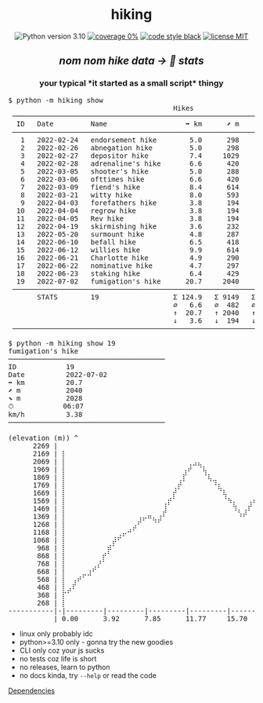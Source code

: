 <div align="center">
<h1>hiking</h1>

<img src="https://badgen.net/badge/python/3.10/blue?icon=python" alt="Python version 3.10">
<a href="https://github.com/open-dynaMIX/hiking"><img src="https://img.shields.io/badge/coverage-YOLO-ff00ff" alt="coverage 0%"></a>
<a href="https://github.com/ambv/black"><img src="https://img.shields.io/badge/code%20style-black-000000.svg" alt="code style black"></a>
<a href="https://opensource.org/licenses/MIT"><img src="https://img.shields.io/github/license/open-dynaMIX/hiking.svg" alt="license MIT"></a>

<h2><i>nom nom hike data &#8594; 💩 stats</i></h2>
<h3>your typical *it started as a small script* thingy</h3>

<pre>
$ python -m hiking show                                                                   
                                        Hikes                                        
 ────────────────────────────────────────────────────────────────────────────────────
  ID   Date         Name                   ➡ km      ⬈ m      ⬊ m         ⏱     km/h
 ────────────────────────────────────────────────────────────────────────────────────
   1   2022-02-24   endorsement hike        5.0      298      298     01:15     4.00 
   2   2022-02-26   abnegation hike         5.0      298      298     01:15     4.00 
   3   2022-02-27   depositor hike          7.4     1029       54     02:45     2.69 
   4   2022-02-28   adrenaline's hike       6.6      420      420     02:00     3.30 
   5   2022-03-05   shooter's hike          5.0      288      288     01:50     2.73 
   6   2022-03-06   ofttimes hike           6.6      420      420     01:27     4.55 
   7   2022-03-09   fiend's hike            8.4      614      623     02:22     3.55 
   8   2022-03-21   witty hike              8.0      593      602     02:00     4.00 
   9   2022-04-03   forefathers hike        3.8      194      194     00:45     5.07 
  10   2022-04-04   regrow hike             3.8      194      194     00:45     5.07 
  11   2022-04-05   Rev hike                3.8      194      194     00:45     5.07 
  12   2022-04-19   skirmishing hike        3.6      232      232     01:30     2.40 
  13   2022-05-20   surmount hike           4.8      287      287     01:00     4.80 
  14   2022-06-10   befall hike             6.5      418      418     01:41     3.86 
  15   2022-06-12   willies hike            9.9      614      669     02:15     4.40 
  16   2022-06-21   Charlotte hike          4.9      290      290     01:05     4.52 
  17   2022-06-22   nominative hike         4.7      297      297     01:15     3.76 
  18   2022-06-23   staking hike            6.4      429      429     01:32     4.17 
  19   2022-07-02   fumigation's hike      20.7     2040     2028     06:07     3.38 
 ────────────────────────────────────────────────────────────────────────────────────
       STATS        19                  Σ 124.9   Σ 9149   Σ 8235   Σ 33:34   Σ    - 
                                        ⌀   6.6   ⌀  482   ⌀  433   ⌀ 01:46   ⌀ 3.96 
                                        ↑  20.7   ↑ 2040   ↑ 2028   ↑ 06:07   ↑ 5.07 
                                        ↓   3.6   ↓  194   ↓   54   ↓ 00:45   ↓ 2.40 
 ────────────────────────────────────────────────────────────────────────────────────
</pre>

<pre>
$ python -m hiking show 19                                                                
fumigation's hike                                                                         
──────────────────────────────────────                                                    
ID            19                                                                          
Date          2022-07-02                                                                  
➡ km          20.7                                                                        
⬈ m           2040                                                                        
⬊ m           2028                                                                        
⏱            06:07                                                                      
km/h          3.38                                                                        
──────────────────────────────────────                                                    
                                                                                          
(elevation (m)) ^                                                                         
      2269 |                                                                              
      2169 | ⡇⠀⠀⠀⠀⠀⠀⠀⠀⠀⠀⠀⠀⠀⠀⠀⠀⠀⠀⠀⠀⠀⠀⠀⠀⠀⠀⠀⠀⠀⠀⠀⠀⠀⠀⠀⠀⠀⠀⠀⠀⠀⠀⠀⠀⠀⠀⠀⠀⠀⠀⠀⠀⠀⠀⠀⠀⠀      
      2069 | ⡇⠀⠀⠀⠀⠀⠀⠀⠀⠀⠀⠀⠀⠀⠀⠀⠀⠀⠀⠀⠀⠀⠀⠀⠀⢀⣠⣄⠀⠀⠀⠀⠀⠀⠀⠀⠀⠀⠀⠀⠀⠀⠀⠀⠀⠀⠀⠀⠀⠀⠀⠀⠀⠀⠀⠀⠀⠀      
      1969 | ⡇⠀⠀⠀⠀⠀⠀⠀⠀⠀⠀⠀⠀⠀⠀⠀⠀⠀⠀⠀⠀⠀⠀⠀⢠⠞⠀⠈⢧⠀⠀⠀⠀⠀⠀⠀⠀⠀⠀⠀⠀⠀⠀⠀⠀⠀⠀⠀⠀⠀⠀⠀⠀⠀⠀⠀⠀⠀      
      1869 | ⡇⠀⠀⠀⠀⠀⠀⠀⠀⠀⠀⠀⠀⠀⠀⠀⠀⠀⠀⠀⠀⠀⠀⢀⡏⠀⠀⠀⠈⢧⣀⠀⠀⠀⠀⠀⠀⠀⠀⠀⠀⠀⠀⠀⠀⠀⠀⠀⠀⠀⠀⠀⠀⠀⠀⠀⠀⠀      
      1769 | ⡇⠀⠀⠀⠀⠀⠀⠀⠀⠀⠀⠀⠀⠀⠀⠀⠀⠀⠀⠀⠀⠀⢀⡞⠀⠀⠀⠀⠀⠀⠘⣆⠀⠀⠀⠀⠀⠀⠀⠀⠀⠀⠀⠀⠀⠀⠀⠀⠀⠀⠀⠀⠀⠀⠀⠀⠀⠀      
      1669 | ⡇⠀⠀⠀⠀⠀⠀⠀⠀⠀⠀⠀⠀⠀⠀⠀⠀⠀⠀⠀⠀⠀⡞⠀⠀⠀⠀⠀⠀⠀⠀⠈⢧⠀⠀⠀⠀⠀⠀⠀⠀⠀⠀⠀⠀⠀⠀⠀⠀⠀⠀⠀⠀⠀⠀⠀⠀⠀      
      1569 | ⡇⠀⠀⠀⠀⠀⠀⠀⠀⠀⠀⠀⠀⠀⠀⠀⠀⠀⠀⠀⢀⡞⠁⠀⠀⠀⠀⠀⠀⠀⠀⠀⠈⠳⡄⠀⠀⢠⠦⡄⠀⠀⠀⠀⠀⠀⠀⠀⠀⠀⠀⠀⠀⠀⠀⠀⠀⠀      
      1469 | ⡇⠀⠀⠀⠀⠀⠀⠀⠀⠀⠀⠀⠀⠀⠀⠀⠀⠀⠀⠀⣸⠀⠀⠀⠀⠀⠀⠀⠀⠀⠀⠀⠀⠀⠹⡄⢠⠏⠀⠹⡄⠀⠀⠀⠀⠀⠀⠀⠀⠀⠀⠀⠀⠀⠀⠀⠀⠀      
      1369 | ⡇⠀⠀⠀⠀⠀⠀⠀⠀⠀⠀⠀⠀⠀⠀⢠⡤⠶⣄⣰⠃⠀⠀⠀⠀⠀⠀⠀⠀⠀⠀⠀⠀⠀⠀⠘⠋⠀⠀⠀⠸⣄⣀⠀⠀⠀⠀⠀⠀⠀⠀⠀⠀⠀⠀⠀⠀⠀      
      1268 | ⡇⠀⠀⠀⠀⠀⠀⠀⠀⠀⠀⠀⠀⠀⣠⠋⠀⠀⠈⠁⠀⠀⠀⠀⠀⠀⠀⠀⠀⠀⠀⠀⠀⠀⠀⠀⠀⠀⠀⠀⠀⠈⠘⡆⠀⠀⠀⠀⠀⠀⠀⠀⠀⠀⠀⠀⠀⠀      
      1168 | ⡇⠀⠀⠀⠀⠀⠀⠀⠀⠀⠀⢀⡤⠚⠁⠀⠀⠀⠀⠀⠀⠀⠀⠀⠀⠀⠀⠀⠀⠀⠀⠀⠀⠀⠀⠀⠀⠀⠀⠀⠀⠀⠀⠙⡆⠀⠀⠀⠀⠀⠀⠀⠀⠀⠀⠀⠀⠀      
      1068 | ⡇⠀⠀⠀⠀⠀⠀⠀⠀⠀⡼⠋⠀⠀⠀⠀⠀⠀⠀⠀⠀⠀⠀⠀⠀⠀⠀⠀⠀⠀⠀⠀⠀⠀⠀⠀⠀⠀⠀⠀⠀⠀⠀⠀⢹⡀⠀⠀⠀⠀⠀⠀⠀⠀⠀⠀⠀⠀      
       968 | ⡇⠀⠀⠀⠀⠀⠀⠀⠀⡾⠁⠀⠀⠀⠀⠀⠀⠀⠀⠀⠀⠀⠀⠀⠀⠀⠀⠀⠀⠀⠀⠀⠀⠀⠀⠀⠀⠀⠀⠀⠀⠀⠀⠀⠀⢳⠀⠀⠀⠀⠀⠀⠀⠀⠀⠀⠀⠀      
       868 | ⡇⠀⠀⠀⠀⠀⠀⠀⡞⠁⠀⠀⠀⠀⠀⠀⠀⠀⠀⠀⠀⠀⠀⠀⠀⠀⠀⠀⠀⠀⠀⠀⠀⠀⠀⠀⠀⠀⠀⠀⠀⠀⠀⠀⠀⠘⡆⠀⠀⠀⠀⠀⠀⠀⠀⠀⠀⠀      
       768 | ⡇⠀⠀⠀⠀⠀⢀⡜⠁⠀⠀⠀⠀⠀⠀⠀⠀⠀⠀⠀⠀⠀⠀⠀⠀⠀⠀⠀⠀⠀⠀⠀⠀⠀⠀⠀⠀⠀⠀⠀⠀⠀⠀⠀⠀⠀⠹⣄⠀⠀⠀⠀⠀⠀⠀⠀⠀⠀      
       668 | ⡇⠀⠀⠀⣀⣰⠋⠀⠀⠀⠀⠀⠀⠀⠀⠀⠀⠀⠀⠀⠀⠀⠀⠀⠀⠀⠀⠀⠀⠀⠀⠀⠀⠀⠀⠀⠀⠀⠀⠀⠀⠀⠀⠀⠀⠀⠀⠈⠙⣆⠀⠀⠀⠀⠀⠀⠀⠀      
       568 | ⡇⠀⢠⠞⠁⠀⠀⠀⠀⠀⠀⠀⠀⠀⠀⠀⠀⠀⠀⠀⠀⠀⠀⠀⠀⠀⠀⠀⠀⠀⠀⠀⠀⠀⠀⠀⠀⠀⠀⠀⠀⠀⠀⠀⠀⠀⠀⠀⠀⠘⢆⠀⠀⠀⠀⠀⠀⠀      
       468 | ⡇⣠⠏⠀⠀⠀⠀⠀⠀⠀⠀⠀⠀⠀⠀⠀⠀⠀⠀⠀⠀⠀⠀⠀⠀⠀⠀⠀⠀⠀⠀⠀⠀⠀⠀⠀⠀⠀⠀⠀⠀⠀⠀⠀⠀⠀⠀⠀⠀⠀⠈⢧⡀⠀⠀⠀⠀⠀      
       368 | ⡏⠁⠀⠀⠀⠀⠀⠀⠀⠀⠀⠀⠀⠀⠀⠀⠀⠀⠀⠀⠀⠀⠀⠀⠀⠀⠀⠀⠀⠀⠀⠀⠀⠀⠀⠀⠀⠀⠀⠀⠀⠀⠀⠀⠀⠀⠀⠀⠀⠀⠀⠀⠉⠀⠀⠀⠀⠀      
       268 | ⡇⠀⠀⠀⠀⠀⠀⠀⠀⠀⠀⠀⠀⠀⠀⠀⠀⠀⠀⠀⠀⠀⠀⠀⠀⠀⠀⠀⠀⠀⠀⠀⠀⠀⠀⠀⠀⠀⠀⠀⠀⠀⠀⠀⠀⠀⠀⠀⠀⠀⠀⠀⠀⠀⠀⠀⠀⠀      
-----------|-|---------|---------|---------|---------|---------|---------> (Distance (km))
           | 0.00      3.92      7.85      11.77     15.70     19.62                      
</pre>
</div>

 * linux only probably idc
 * python>=3.10 only - gonna try the new goodies
 * CLI only coz your js sucks
 * no tests coz life is short
 * no releases, learn to python
 * no docs kinda, try `--help` or read the code

[Dependencies](https://github.com/open-dynaMIX/hiking/blob/main/pyproject.toml#L10)
